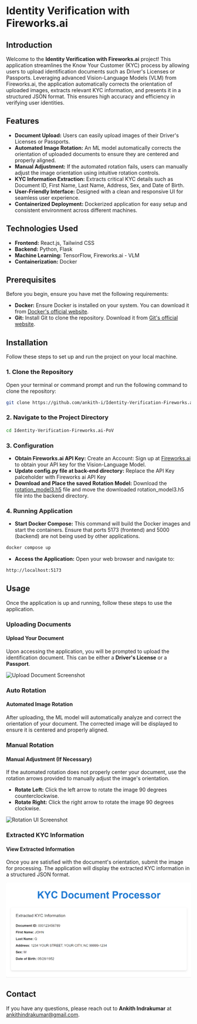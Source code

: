 # Identity Verification with Fireworks.ai

## Introduction

Welcome to the **Identity Verification with Fireworks.ai** project! This application streamlines the Know Your Customer (KYC) process by allowing users to upload identification documents such as Driver's Licenses or Passports. Leveraging advanced Vision-Language Models (VLM) from Fireworks.ai, the application automatically corrects the orientation of uploaded images, extracts relevant KYC information, and presents it in a structured JSON format. This ensures high accuracy and efficiency in verifying user identities.

## Features

- **Document Upload:** Users can easily upload images of their Driver's Licenses or Passports.
- **Automated Image Rotation:** An ML model automatically corrects the orientation of uploaded documents to ensure they are centered and properly aligned.
- **Manual Adjustment:** If the automated rotation fails, users can manually adjust the image orientation using intuitive rotation controls.
- **KYC Information Extraction:** Extracts critical KYC details such as Document ID, First Name, Last Name, Address, Sex, and Date of Birth.
- **User-Friendly Interface:** Designed with a clean and responsive UI for seamless user experience.
- **Containerized Deployment:** Dockerized application for easy setup and consistent environment across different machines.

## Technologies Used

- **Frontend:** React.js, Tailwind CSS
- **Backend:** Python, Flask
- **Machine Learning:** TensorFlow, Fireworks.ai - VLM
- **Containerization:** Docker

## Prerequisites

Before you begin, ensure you have met the following requirements:

- **Docker:** Ensure Docker is installed on your system. You can download it from [Docker's official website](https://www.docker.com/products/docker-desktop).
- **Git:** Install Git to clone the repository. Download it from [Git's official website](https://git-scm.com/downloads).

## Installation

Follow these steps to set up and run the project on your local machine.

### 1. Clone the Repository

Open your terminal or command prompt and run the following command to clone the repository:

```bash
git clone https://github.com/ankith-i/Identity-Verification-Fireworks.ai-PoV.git
```
### 2. Navigate to the Project Directory

```bash
cd Identity-Verification-Fireworks.ai-PoV
```

### 3. Configuration

- **Obtain Fireworks.ai API Key:** Create an Account: Sign up at [Fireworks.ai](https://fireworks.ai/login) to obtain your API key for the Vision-Language Model.
- **Update config.py file at back-end directory:** Replace the API Key palceholder with Fireworks ai API Key
- **Download and Place the saved Rotation Model:** Download the [rotation_model3.h5](https://drive.google.com/file/d/1-1EFSU0cm_ueswb0_9nEb_kFtm3ZZ_qJ/view?usp=drive_link) file and move the downloaded rotation_model3.h5 file into the backend directory.

### 4. Running Application

- **Start Docker Compose:** This command will build the Docker images and start the containers. Ensure that ports 5173 (frontend) and 5000 (backend) are not being used by other applications.

```bash
docker compose up
```
- **Access the Application:** Open your web browser and navigate to:
```bash
http://localhost:5173
```
## Usage

Once the application is up and running, follow these steps to use the application.

### Uploading Documents

#### Upload Your Document

Upon accessing the application, you will be prompted to upload the identification document. This can be either a **Driver's License** or a **Passport**.

![Upload Document Screenshot](path/to/upload_screenshot.png)

### Auto Rotation

#### Automated Image Rotation

After uploading, the ML model will automatically analyze and correct the orientation of your document. The corrected image will be displayed to ensure it is centered and properly aligned.

### Manual Rotation

#### Manual Adjustment (If Necessary)

If the automated rotation does not properly center your document, use the rotation arrows provided to manually adjust the image's orientation.

- **Rotate Left:** Click the left arrow to rotate the image 90 degrees counterclockwise.
- **Rotate Right:** Click the right arrow to rotate the image 90 degrees clockwise.

![Rotation UI Screenshot](path/to/manual_rotation_screenshot.png)

### Extracted KYC Information

#### View Extracted Information

Once you are satisfied with the document's orientation, submit the image for processing. The application will display the extracted KYC information in a structured JSON format.

![Extracted KYC Information Screenshot](images/KYC_Extracted.png)

## Contact
If you have any questions, please reach out to **Ankith Indrakumar** at [ankithindrakumar@gmail.com](mailto:ankithindrakumar@gmail.com).

